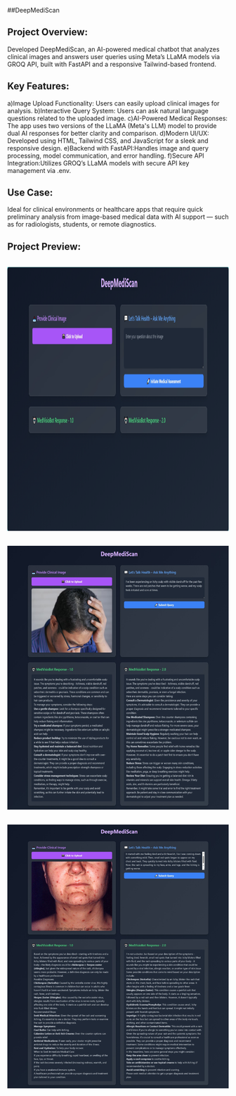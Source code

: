 ##DeepMediScan

## Project Overview:


Developed DeepMediScan, an AI-powered medical chatbot that analyzes clinical images and answers 
user queries using Meta’s LLaMA models via GROQ API, built with FastAPI and a responsive Tailwind-based frontend.


## Key Features:


a)Image Upload Functionality: Users can easily upload clinical images for analysis.
b)Interactive Query System: Users can ask natural language questions related to the uploaded image.
c)AI-Powered Medical Responses: The app uses two versions of the LLaMA (Meta's LLM) model to provide dual AI responses for better clarity and comparison.
d)Modern UI/UX: Developed using HTML, Tailwind CSS, and JavaScript for a sleek and responsive design.
e)Backend with FastAPI:Handles image and query processing, model communication, and error handling.
f)Secure API Integration:Utilizes GROQ’s LLaMA models with secure API key management via .env.


## Use Case:


Ideal for clinical environments or healthcare apps that require quick preliminary analysis from image-based medical data 
with AI support — such as for radiologists, students, or remote diagnostics.

## Project Preview:


&nbsp;
<a><img src=ui-images/homescreen.png height="600" width="600" /></a>


&nbsp;
<a><img src=ui-images/Disease1.jpeg height="600" width="600" /></a>


&nbsp;
<a><img src=ui-images/Disease2.jpeg height="600" width="600" /></a>














